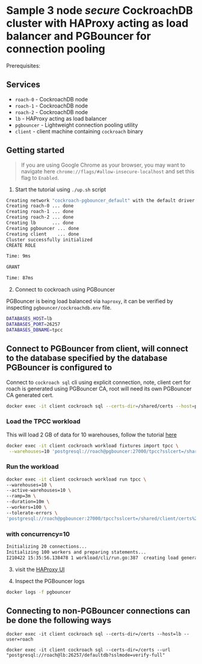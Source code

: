 # Sample 3 node *secure* CockroachDB cluster with HAProxy acting as load balancer and PGBouncer for connection pooling

Prerequisites:

## Services
* `roach-0` - CockroachDB node
* `roach-1` - CockroachDB node
* `roach-2` - CockroachDB node
* `lb` - HAProxy acting as load balancer
* `pgbouncer` - Lightweight connection pooling utility
* `client` - client machine containing `cockroach` binary

## Getting started
>If you are using Google Chrome as your browser, you may want to navigate here `chrome://flags/#allow-insecure-localhost` and set this flag to `Enabled`.

1. Start the tutorial using `./up.sh` script

```bash
Creating network "cockroach-pgbouncer_default" with the default driver
Creating roach-0 ... done
Creating roach-1 ... done
Creating roach-2 ... done
Creating lb      ... done
Creating pgbouncer ... done
Creating client    ... done
Cluster successfully initialized
CREATE ROLE

Time: 9ms

GRANT

Time: 87ms
```

2. Connect to cockroach using PGBouncer

PGBouncer is being load balanced via `haproxy`, it can be verified by inspecting `pgbouncer/cockroachdb.env` file.

```bash
DATABASES_HOST=lb
DATABASES_PORT=26257
DATABASES_DBNAME=tpcc
```

## Connect to PGBouncer from client, will connect to the database specified by the database PGBouncer is configured to

Connect to `cockroach sql` cli using explicit connection, note, client cert for roach is generated using PGBouncer CA, root will need its own PGBouncer CA generated cert.

```bash
docker exec -it client cockroach sql --certs-dir=/shared/certs --host=pgbouncer --port=27000 --user=roach
```

### Load the TPCC workload

This will load 2 GB of data for 10 warehouses, follow the tutorial [here](https://www.cockroachlabs.com/docs/v20.2/performance-benchmarking-with-tpcc-local.html)

```bash
docker exec -it client cockroach workload fixtures import tpcc \
 --warehouses=10 'postgresql://roach@pgbouncer:27000/tpcc?sslcert=/shared/client/certs%2Fclient.roach.crt&sslkey=/shared/client/certs%2Fclient.roach.key&sslmode=verify-full&sslrootcert=/shared/client/certs%2Fca.crt'
```

### Run the workload

```bash
docker exec -it client cockroach workload run tpcc \
--warehouses=10 \
--active-warehouses=10 \
--ramp=3m \
--duration=10m \
--workers=100 \
--tolerate-errors \
'postgresql://roach@pgbouncer:27000/tpcc?sslcert=/shared/client/certs%2Fclient.roach.crt&sslkey=/shared/client/certs%2Fclient.roach.key&sslmode=verify-full&sslrootcert=/shared/client/certs%2Fca.crt'
```

### with concurrency=10

```bash
Initializing 20 connections...
Initializing 100 workers and preparing statements...
I210422 15:35:56.138478 1 workload/cli/run.go:387  creating load generator... done (took 1.3393289s)
```

3. visit the [HAProxy UI](http://localhost:8081)

4. Inspect the PGBouncer logs

```bash
docker logs -f pgbouncer
```

## Connecting to non-PGBouncer connections can be done the following ways

```
docker exec -it client cockroach sql --certs-dir=/certs --host=lb --user=roach
```

```
docker exec -it client cockroach sql --certs-dir=/certs --url "postgresql://roach@lb:26257/defaultdb?sslmode=verify-full"
```
